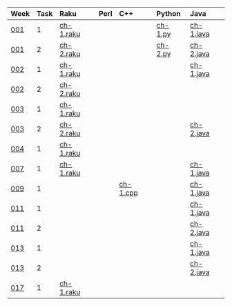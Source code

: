 | Week | Task | Raku | Perl | C++ | Python | Java |
| :--  | :--  | :--  | :--  | :-- | :--    | :--  |
| [001](https://theweeklychallenge.org/blog/perl-weekly-challenge-001/) | 1 | [ch-1.raku](https://github.com/ash/raku-challenges/blob/master/001/ch-1.raku) | | | [ch-1.py](https://github.com/ash/java-challenges/blob/main/001/ch-1.py) | [ch-1.java](https://github.com/ash/java-challenges/blob/main/001/ch-1.java) 
| [001](https://theweeklychallenge.org/blog/perl-weekly-challenge-001/) | 2 | [ch-2.raku](https://github.com/ash/raku-challenges/blob/master/001/ch-2.raku) | | | [ch-2.py](https://github.com/ash/java-challenges/blob/main/001/ch-2.py) | [ch-2.java](https://github.com/ash/java-challenges/blob/main/001/ch-2.java) 
| [002](https://theweeklychallenge.org/blog/perl-weekly-challenge-002/) | 1 | [ch-1.raku](https://github.com/ash/raku-challenges/blob/master/002/ch-1.raku) | | | | [ch-1.java](https://github.com/ash/java-challenges/blob/main/002/ch-1.java) 
| [002](https://theweeklychallenge.org/blog/perl-weekly-challenge-002/) | 2 | [ch-2.raku](https://github.com/ash/raku-challenges/blob/master/002/ch-2.raku) | 
| [003](https://theweeklychallenge.org/blog/perl-weekly-challenge-003/) | 1 | [ch-1.raku](https://github.com/ash/raku-challenges/blob/master/003/ch-1.raku) | 
| [003](https://theweeklychallenge.org/blog/perl-weekly-challenge-003/) | 2 | [ch-2.raku](https://github.com/ash/raku-challenges/blob/master/003/ch-2.raku) | | | | [ch-2.java](https://github.com/ash/java-challenges/blob/main/003/ch-2.java) 
| [004](https://theweeklychallenge.org/blog/perl-weekly-challenge-004/) | 1 | [ch-1.raku](https://github.com/ash/raku-challenges/blob/master/004/ch-1.raku) | 
| [007](https://theweeklychallenge.org/blog/perl-weekly-challenge-007/) | 1 | [ch-1.raku](https://github.com/ash/raku-challenges/blob/master/007/ch-1.raku) | | | | [ch-1.java](https://github.com/ash/java-challenges/blob/main/007/ch-1.java) 
| [009](https://theweeklychallenge.org/blog/perl-weekly-challenge-009/) | 1 |                                                                               | | [ch-1.cpp](https://github.com/ash/cpp-challenges/blob/main/009/ch-1.cpp) | | [ch-1.java](https://github.com/ash/java-challenges/blob/main/009/ch-1.java) 
| [011](https://theweeklychallenge.org/blog/perl-weekly-challenge-011/) | 1 |                                                                               | |                                                                          | | [ch-1.java](https://github.com/ash/java-challenges/blob/main/011/ch-1.java) 
| [011](https://theweeklychallenge.org/blog/perl-weekly-challenge-011/) | 2 |                                                                               | |                                                                          | | [ch-2.java](https://github.com/ash/java-challenges/blob/main/011/ch-2.java) 
| [013](https://theweeklychallenge.org/blog/perl-weekly-challenge-013/) | 1 |                                                                               | |                                                                          | | [ch-1.java](https://github.com/ash/java-challenges/blob/main/013/ch-1.java) 
| [013](https://theweeklychallenge.org/blog/perl-weekly-challenge-013/) | 2 |                                                                               | |                                                                          | | [ch-2.java](https://github.com/ash/java-challenges/blob/main/013/ch-2.java) 
| [017](https://theweeklychallenge.org/blog/perl-weekly-challenge-017/) | 1 | [ch-1.raku](https://github.com/ash/raku-challenges/blob/master/017/ch-1.raku) | 
